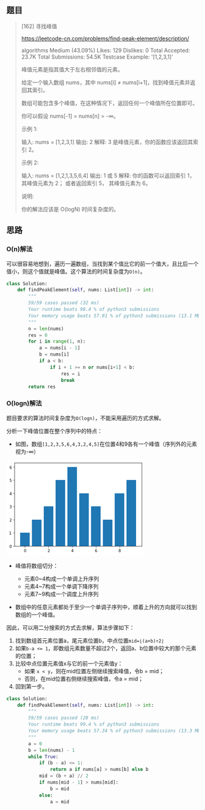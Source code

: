 ## 题目

> [162] 寻找峰值
> 
> https://leetcode-cn.com/problems/find-peak-element/description/
> 
> algorithms
> Medium (43.09%)
> Likes:    129
> Dislikes: 0
> Total Accepted:    23.7K
> Total Submissions: 54.5K
> Testcase Example:  '[1,2,3,1]'
> 
> 峰值元素是指其值大于左右相邻值的元素。
> 
> 给定一个输入数组 nums，其中 nums[i] ≠ nums[i+1]，找到峰值元素并返回其索引。
> 
> 数组可能包含多个峰值，在这种情况下，返回任何一个峰值所在位置即可。
> 
> 你可以假设 nums[-1] = nums[n] = -∞。
> 
> 示例 1:
> 
> 输入: nums = [1,2,3,1]
> 输出: 2
> 解释: 3 是峰值元素，你的函数应该返回其索引 2。
> 
> 示例 2:
> 
> 输入: nums = [1,2,1,3,5,6,4]
> 输出: 1 或 5 
> 解释: 你的函数可以返回索引 1，其峰值元素为 2；
> 或者返回索引 5， 其峰值元素为 6。
> 
> 
> 说明:
> 
> 你的解法应该是 O(logN) 时间复杂度的。

## 思路

### O(n)解法

可以很容易地想到，遍历一遍数组，当找到某个值比它的前一个值大，且比后一个值小，则这个值就是峰值。这个算法的时间复杂度为`O(n)`。

```python
class Solution:
    def findPeakElement(self, nums: List[int]) -> int:
        """
        59/59 cases passed (32 ms)
        Your runtime beats 98.4 % of python3 submissions
        Your memory usage beats 57.91 % of python3 submissions (13.1 MB)
        """
        n = len(nums)
        res = 0
        for i in range(1, n):
            a = nums[i - 1]
            b = nums[i]
            if a < b:
                if i + 1 >= n or nums[i+1] < b:
                    res = i
                    break
        return res
```

### O(logn)解法

题目要求的算法时间复杂度为`O(logn)`，不能采用遍历的方式求解。

分析一下峰值位置在整个序列中的特点：

- 如图，数组`[1,2,3,5,6,4,3,2,4,5]`在位置4和9各有一个峰值（序列外的元素视为-∞）

![165-1](165-1.png)

- 峰值将数组切分：
  - 元素0~4构成一个单调上升序列
  - 元素4~7构成一个单调下降序列
  - 元素7~9构成一个调度上升序列

- 数组中的任意元素都处于至少一个单调子序列中，顺着上升的方向就可以找到数组的一个峰值。

因此，可以用二分搜索的方式去求解，算法步骤如下：

1. 找到数组首元素位置a，尾元素位置b，中点位置`mid=⌊(a+b)÷2⌋`
2. 如果`b-a <= 1`，即数组元素数量不超过2个，返回a、b位置中较大的那个元素的位置；
3. 比较中点位置元素值x与它的前一个元素值y：
   - 如果 `x < y`，则在mid位置左侧继续搜索峰值，令b = mid；
   - 否则，在mid位置右侧继续搜索峰值，令a = mid；
4. 回到第一步。

```python
class Solution:
    def findPeakElement(self, nums: List[int]) -> int:
        """
        59/59 cases passed (28 ms)
        Your runtime beats 99.4 % of python3 submissions
        Your memory usage beats 57.34 % of python3 submissions (13.3 MB)
        """
        a = 0
        b = len(nums) - 1
        while True:
            if (b - a) <= 1:
                return a if nums[a] > nums[b] else b
            mid = (b + a) // 2
            if nums[mid - 1] > nums[mid]:
                b = mid
            else:
                a = mid
```



